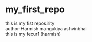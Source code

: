 # my_first_repo
this is my fist reposirity
<br>
author-Harmish mangukiya ashvinbhai
<br>
this is my fecur1 (harmish)
